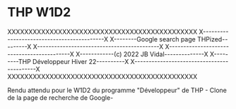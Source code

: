 # THP W1D2

XXXXXXXXXXXXXXXXXXXXXXXXXXXXXXXXXXXXXXXXXXXXX
X-------------------------------------------X
X--------Google search page THPized---------X
X-------------------------------------------X
X-------------------------------------------X
X------------(c) 2022 JB Vidal--------------X
X---------THP Développeur Hiver 22----------X
X-------------------------------------------X
XXXXXXXXXXXXXXXXXXXXXXXXXXXXXXXXXXXXXXXXXXXXX

Rendu attendu pour le W1D2 du programme "Développeur" de THP - Clone de la page de recherche de Google-
